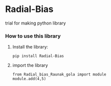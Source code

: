 # Radial-Bias
trial for making python library

### How to use this library

1.  Install the library:

    ```
    pip install Radial-Bias
    ```
    
3.  import the library

    ```
    from Radial_bias_Raunak_gola import module
    module.add(4,5)
    ```